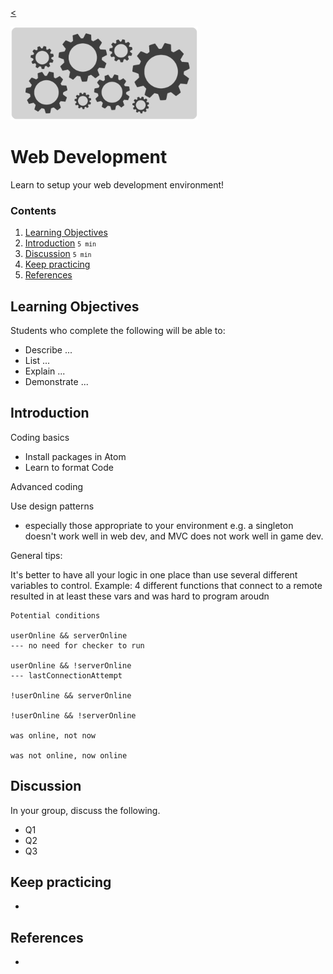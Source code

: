 
[<](README.md)

<img style="width:300px; height:auto;" src="assets/img/banner-web-development.png">

# Web Development

Learn to setup your web development environment!

### Contents

1. [Learning Objectives](#learning-objectives)
1. [Introduction](#introduction) <small>`5 min`</small>
1. [Discussion](#discussion) <small>`5 min`</small>
1. [Keep practicing](#keep-practicing)
1. [References](#references)

## Learning Objectives

Students who complete the following will be able to:

- Describe ...
- List ...
- Explain ...
- Demonstrate ...




## Introduction




Coding basics

- Install packages in Atom
- Learn to format Code




Advanced coding



Use design patterns

- especially those appropriate to your environment e.g. a singleton doesn't work well in web dev, and MVC does not work well in game dev.



General tips:

It's better to have all your logic in one place than use several different variables to control.
Example: 4 different functions that connect to a remote resulted in at least these vars and was hard to program aroudn



```
Potential conditions

userOnline && serverOnline
--- no need for checker to run

userOnline && !serverOnline
--- lastConnectionAttempt

!userOnline && serverOnline

!userOnline && !serverOnline

was online, not now

was not online, now online
```



## Discussion

In your group, discuss the following.

- Q1
- Q2
- Q3

## Keep practicing

-

## References

-

